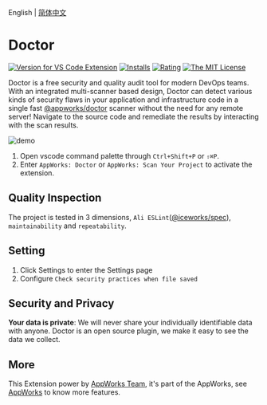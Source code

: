 English | [简体中文](https://github.com/appworks-lab/pack/blob/master/extensions/doctor/README.zh-CN.md)

# Doctor

[![Version for VS Code Extension](https://vsmarketplacebadge.apphb.com/version-short/iceworks-team.iceworks-doctor.svg?logo=visual-studio-code)](https://marketplace.visualstudio.com/items?itemName=iceworks-team.iceworks-doctor)
[![Installs](https://vsmarketplacebadge.apphb.com/installs-short/iceworks-team.iceworks-doctor.svg)](https://marketplace.visualstudio.com/items?itemName=iceworks-team.iceworks-doctor)
[![Rating](https://vsmarketplacebadge.apphb.com/rating-short/iceworks-team.iceworks-doctor.svg)](https://marketplace.visualstudio.com/items?itemName=iceworks-team.iceworks-doctor)
[![The MIT License](https://img.shields.io/badge/license-MIT-blue.svg)](http://opensource.org/licenses/MIT)

Doctor is a free security and quality audit tool for modern DevOps teams. With an integrated multi-scanner based design, Doctor can detect various kinds of security flaws in your application and infrastructure code in a single fast [@appworks/doctor](https://www.npmjs.com/package/@appworks/doctor) scanner without the need for any remote server!
Navigate to the source code and remediate the results by interacting with the scan results.

![demo](https://img.alicdn.com/imgextra/i1/O1CN01WnHYn11qxRbaZYfDB_!!6000000005562-1-tps-1080-647.gif)

1. Open vscode command palette  through `Ctrl+Shift+P` or `⇧⌘P`.
2. Enter `AppWorks: Doctor` or `AppWorks: Scan Your Project` to activate the extension.

## Quality Inspection

The project is tested in 3 dimensions, `Ali ESLint`([@iceworks/spec](https://www.npmjs.com/package/@iceworks/spec)), `maintainability` and `repeatability`. 

## Setting

1. Click Settings to enter the Settings page
2. Configure `Check security practices when file saved`

## Security and Privacy

**Your data is private**: We will never share your individually identifiable data with anyone. Doctor is an open source plugin, we make it easy to see the data we collect.

## More

This Extension power by [AppWorks Team](https://marketplace.visualstudio.com/publishers/iceworks-team), it's part of the AppWorks, see [AppWorks](https://marketplace.visualstudio.com/items?itemName=iceworks-team.iceworks) to know more features.